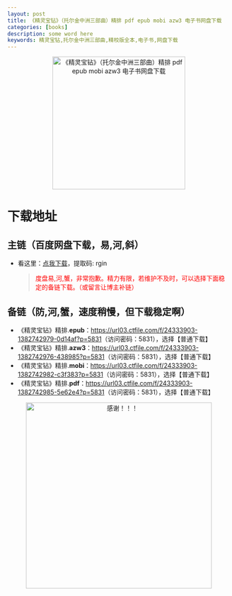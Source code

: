 ```yaml
---
layout: post
title: 《精灵宝钻》（托尔金中洲三部曲）精排 pdf epub mobi azw3 电子书网盘下载
categories: [books]
description: some word here
keywords: 精灵宝钻,托尔金中洲三部曲,精校版全本,电子书,网盘下载
---
```


<div align="center"><img src="https://qweree.cn/wp-content/uploads/2024/10/jing-ling-bao-zuan-tuya.jpg" alt="《精灵宝钻》（托尔金中洲三部曲）精排 pdf epub mobi azw3 电子书网盘下载" width="300px" height="auto"></div>

# 下载地址

## 主链（百度网盘下载，易,河,斜）

- 看这里：[点我下载](https://pan.baidu.com/s/1iMXUbSbtZQZjDcqDmnWUyw?pwd=rgin)，提取码: rgin

  > <p style="color:red" >度盘易,河,蟹，非常抱歉。精力有限，若维护不及时，可以选择下面稳定的备链下载。（或留言让博主补链）</p>

## 备链（防,河,蟹，速度稍慢，但下载稳定啊）

- 《精灵宝钻》精排.**epub**：<https://url03.ctfile.com/f/24333903-1382742979-0d14af?p=5831>（访问密码：5831），选择【普通下载】
- 《精灵宝钻》精排.**azw3**：<https://url03.ctfile.com/f/24333903-1382742976-438985?p=5831>（访问密码：5831），选择【普通下载】
- 《精灵宝钻》精排.**mobi**：<https://url03.ctfile.com/f/24333903-1382742982-c3f383?p=5831>（访问密码：5831），选择【普通下载】
- 《精灵宝钻》精排.**pdf**：<https://url03.ctfile.com/f/24333903-1382742985-5e62e4?p=5831>（访问密码：5831），选择【普通下载】

<div align="center"><img src="https://pic.imgdb.cn/item/6707df6bd29ded1a8ce37031.gif" alt="感谢！！！" width="420px" height="auto"/></div>
